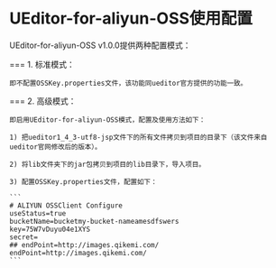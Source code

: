 UEditor-for-aliyun-OSS使用配置
=====
UEditor-for-aliyun-OSS v1.0.0提供两种配置模式：

=== 1. 标准模式：

    即不配置OSSKey.properties文件，该功能同ueditor官方提供的功能一致。

=== 2. 高级模式：

    即启用UEditor-for-aliyun-OSS模式，配置及使用方法如下：

    1) 把ueditor1_4_3-utf8-jsp文件下的所有文件拷贝到项目的目录下（该文件来自ueditor官网修改后的版本）。

    2) 将lib文件夹下的jar包拷贝到项目的lib目录下，导入项目。

    3) 配置OSSKey.properties文件，配置如下：

    ```
    # ALIYUN OSSClient Configure 
    useStatus=true
    bucketName=bucketmy-bucket-nameamesdfswers
    key=75W7vDuyu04e1XYS
    secret=
    ## endPoint=http://images.qikemi.com/
    endPoint=http://images.qikemi.com/
    ```
